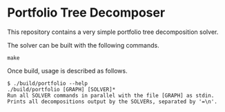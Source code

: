 # Portfolio Tree Decomposer
This repository contains a very simple portfolio tree decomposition solver.

The solver can be built with the following commands.
```
make
```

Once build, usage is described as follows.
```
$ ./build/portfolio --help
./build/portfolio [GRAPH] [SOLVER]*
Run all SOLVER commands in parallel with the file [GRAPH] as stdin.
Prints all decompositions output by the SOLVERs, separated by '=\n'.
```
